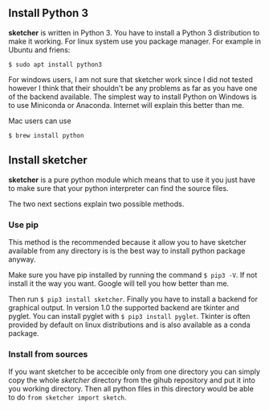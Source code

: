 ## Install Python 3
__sketcher__ is written in Python 3. You have to install a Python 3 distribution
to make it working.
For linux system use you package manager. For example in Ubuntu and friens:
```
$ sudo apt install python3
```
For windows users, I am not sure that sketcher work since I did not tested however
I think that their shouldn't be any problems as far as you have one of the backend
available. The simplest way to install Python on Windows is to use Miniconda or
Anaconda. Internet will explain this better than me.

Mac users can use
```
$ brew install python
```

## Install sketcher
__sketcher__ is a pure python module which means that to use it you just
have to make sure that your python interpreter can find the source files.

The two next sections explain two possible methods.

### Use pip

This method is the recommended because it allow you to have sketcher available from
any directory is is the best way to install python package anyway.

Make sure you have pip installed by running the command `$ pip3 -V`.
If not install it the way you want. Google will tell you how better than me.

Then run `$ pip3 install sketcher`. Finally you have to install a backend for
graphical output. In version 1.0 the supported backend are tkinter and pyglet.
You can install pyglet with `$ pip3 install pyglet`. Tkinter is often provided 
by default on linux distributions and is also available as a conda package.

### Install from sources

If you want sketcher to be accecible only from one directory you can simply copy the whole
_sketcher_ directory from the gihub repository and put it into you working directory. Then
all python files in this directory would be able to do `from sketcher import sketch`.
